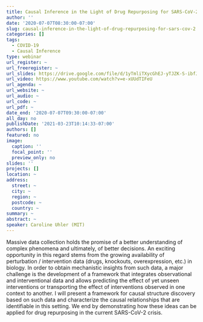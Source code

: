 ```yaml
---
title: Causal Inference in the Light of Drug Repurposing for SARS-CoV-2
author: ''
date: '2020-07-07T08:30:00-07:00'
slug: causal-inference-in-the-light-of-drug-repurposing-for-sars-cov-2
categories: []
tags:
  - COVID-19
  - Causal Inference
type: webinar
url_register: ~
url_freeregister: ~
url_slides: https://drive.google.com/file/d/1yTmliTXycGhEJ-yTJZK-S-ibfJYQWe0W/view?usp=sharing
url_video: https://www.youtube.com/watch?v=e-xUUdTIFeU
url_agenda: ~
url_website: ~
url_audio: ~
url_code: ~
url_pdf: ~
date_end: '2020-07-07T09:30:00-07:00'
all_day: no
publishDate: '2021-03-23T10:14:33-07:00'
authors: []
featured: no
image:
  caption: ''
  focal_point: ''
  preview_only: no
slides: ''
projects: []
location: ~
address:
  street: ~
  city: ~
  region: ~
  postcode: ~
  country: ~
summary: ~
abstract: ~
speaker: Caroline Uhler (MIT)
---
```

<!--more-->
Massive data collection holds the promise of a better understanding of complex phenomena and ultimately, of better decisions. An exciting opportunity in this regard stems from the growing availability of perturbation / intervention data (drugs, knockouts, overexpression, etc.) in biology. In order to obtain mechanistic insights from such data, a major challenge is the development of a framework that integrates observational and interventional data and allows predicting the effect of yet unseen interventions or transporting the effect of interventions observed in one context to another. I will present a framework for causal structure discovery based on such data and characterize the causal relationships that are identifiable in this setting. We end by demonstrating how these ideas can be applied for drug repurposing in the current SARS-CoV-2 crisis.